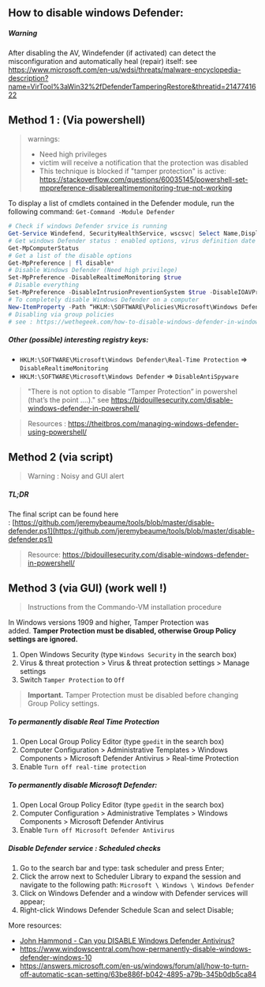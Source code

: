 ## How to disable windows Defender:

##### Warning
After disabling the AV, Windefender (if activated) can detect the misconfiguration and automatically heal (repair) itself:
see https://www.microsoft.com/en-us/wdsi/threats/malware-encyclopedia-description?name=VirTool%3aWin32%2fDefenderTamperingRestore&threatid=2147741622


## Method 1 : (Via powershell)

> warnings:
> - Need high privileges
> - victim will receive a notification that the protection was disabled
> - This technique is blocked if "tamper protection" is active: https://stackoverflow.com/questions/60035145/powershell-set-mppreference-disablerealtimemonitoring-true-not-working

To display a list of cmdlets contained in the Defender module, run the following command: `Get-Command -Module Defender`
```powershell
# Check if windows Defender srvice is running
Get-Service Windefend, SecurityHealthService, wscsvc| Select Name,DisplayName, Status
# Get windows Defender status : enabled options, virus definition date and version, last scan time, and others.
Get-MpComputerStatus
# Get a list of the disable options
Get-MpPreference | fl disable*
# Disable Windows Defender (Need high privilege)
Set-MpPreference -DisableRealtimeMonitoring $true
# Disable everything
Set-MpPreference -DisableIntrusionPreventionSystem $true -DisableIOAVProtection $true -DisableRealtimeMonitoring $true -DisableScriptScanning $true -EnableControlledFolderAccess Disabled -EnableNetworkProtection AuditMode -Force -MAPSReporting Disabled -SubmitSamplesConsent NeverSend
# To completely disable Windows Defender on a computer
New-ItemProperty -Path “HKLM:\SOFTWARE\Policies\Microsoft\Windows Defender” -Name DisableAntiSpyware -Value 1 -PropertyType DWORD -Force
# Disabling via group policies
# see : https://wethegeek.com/how-to-disable-windows-defender-in-windows-10/

```

##### Other (possible) interesting registry keys:
- `HKLM:\SOFTWARE\Microsoft\Windows Defender\Real-Time Protection` => `DisableRealtimeMonitoring`
- `HKLM:\SOFTWARE\Microsoft\Windows Defender` => `DisableAntiSpyware`

> "There is not option to disable “Tamper Protection” in powershel (that’s the point ….)."
> see https://bidouillesecurity.com/disable-windows-defender-in-powershell/

> Resources : https://theitbros.com/managing-windows-defender-using-powershell/


## Method 2 (via script)
> Warning : Noisy and GUI alert

##### TL;DR
The final script can be found here : [https://github.com/jeremybeaume/tools/blob/master/disable-defender.ps1](https://github.com/jeremybeaume/tools/blob/master/disable-defender.ps1)

> Resource: https://bidouillesecurity.com/disable-windows-defender-in-powershell/


## Method 3 (via GUI) (work well !)
> Instructions from the Commando-VM installation procedure

In Windows versions 1909 and higher, Tamper Protection was added. **Tamper Protection must be disabled, otherwise Group Policy settings are ignored.**

1.  Open Windows Security (type `Windows Security` in the search box)
2.  Virus & threat protection > Virus & threat protection settings > Manage settings
3.  Switch `Tamper Protection` to `Off`

> **Important.** Tamper Protection must be disabled before changing Group Policy settings.


##### To permanently disable Real Time Protection
1.  Open Local Group Policy Editor (type `gpedit` in the search box)
2.  Computer Configuration > Administrative Templates > Windows Components > Microsoft Defender Antivirus > Real-time Protection
3.  Enable `Turn off real-time protection`


##### To permanently disable Microsoft Defender:
1.  Open Local Group Policy Editor (type `gpedit` in the search box)
2.  Computer Configuration > Administrative Templates > Windows Components > Microsoft Defender Antivirus
3.  Enable `Turn off Microsoft Defender Antivirus`

##### Disable Defender service : Scheduled checks
1. Go to the search bar and type: task scheduler and press Enter;  
2. Click the arrow next to Scheduler Library to expand the session and navigate to the following path:  `Microsoft \ Windows \ Windows Defender  `
3. Click on Windows Defender and a window with Defender services will appear;  
4. Right-click Windows Defender Schedule Scan and select Disable;


More resources:
- [John Hammond - Can you DISABLE Windows Defender Antivirus?](https://www.youtube.com/watch?v=HWck6-CnlX8)
- https://www.windowscentral.com/how-permanently-disable-windows-defender-windows-10
- https://answers.microsoft.com/en-us/windows/forum/all/how-to-turn-off-automatic-scan-setting/63be886f-b042-4895-a79b-345b0db5ca84
